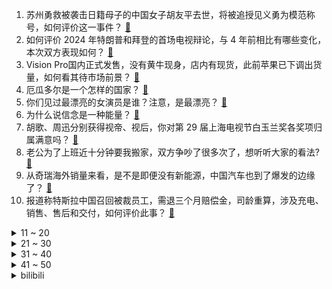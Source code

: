 1. 苏州勇救被袭击日籍母子的中国女子胡友平去世，将被追授见义勇为模范称号，如何评价这一事件？ [:link:](https://www.zhihu.com/question/660151512)
2. 如何评价 2024 年特朗普和拜登的首场电视辩论，与 4 年前相比有哪些变化，本次双方表现如何？ [:link:](https://www.zhihu.com/question/660149193)
3. Vision Pro国内正式发售，没有黄牛现身，店内有现货，此前苹果已下调出货量，如何看其待市场前景？ [:link:](https://www.zhihu.com/question/660167447)
4. 厄瓜多尔是一个怎样的国家？ [:link:](https://www.zhihu.com/question/21293773)
5. 你们见过最漂亮的女演员是谁？注意，是最漂亮？ [:link:](https://www.zhihu.com/question/659955767)
6. 为什么说信念是一种能量？ [:link:](https://www.zhihu.com/question/657233148)
7. 胡歌、周迅分别获得视帝、视后，你对第 29 届上海电视节白玉兰奖各奖项归属满意吗？ [:link:](https://www.zhihu.com/question/660207437)
8. 老公为了上班近十分钟要我搬家，双方争吵了很多次了，想听听大家的看法? [:link:](https://www.zhihu.com/question/660050436)
9. 从奇瑞海外销量来看，是不是即便没有新能源，中国汽车也到了爆发的边缘了？ [:link:](https://www.zhihu.com/question/659912147)
10. 报道称特斯拉中国召回被裁员工，需退三个月赔偿金，司龄重算，涉及充电、销售、售后和交付，如何评价此事？ [:link:](https://www.zhihu.com/question/660154060)
<details>
<summary>11 ~ 20</summary>

11. 怎样看待《读者》上张悦然的文章《高铁是快，快到破坏了回家这件事应有的形式感》？ [:link:](https://www.zhihu.com/question/660049489)
12. 家长反映初中地理试卷出现多个涉华为题目，常州教育局正调查，如何看待学生试卷出现商业化内容？ [:link:](https://www.zhihu.com/question/660147159)
13. 想送老公4090，请问大神们能不能用我听得懂的语言解释下4090不同品牌的区别？ [:link:](https://www.zhihu.com/question/652729281)
14. 网友制作阿里数赛预赛统计图，显示疑似同一学校多人得分相同，这个分析靠谱吗？ [:link:](https://www.zhihu.com/question/659841897)
15. 比亚迪车险投保入口上线，车主体验亮报价，有人保单直降700元，比亚迪财险会成为新能源车险的「鲇鱼」吗? [:link:](https://www.zhihu.com/question/660149267)
16. 如何评价《鸣潮》6月28日1.1版本的优化? [:link:](https://www.zhihu.com/question/660170427)
17. 如何评价《绝区零》2024年6月28日前瞻直播？ [:link:](https://www.zhihu.com/question/660182969)
18. 本科放弃中等C9读上海科技大学或者南方科技大学合适吗？ [:link:](https://www.zhihu.com/question/614628085)
19. 宇宙大爆炸是从奇点开始的，大爆炸之前奇点的时空状态是怎样的？ [:link:](https://www.zhihu.com/question/660026843)
20. 学车难不难呀？一定要学嘛？ [:link:](https://www.zhihu.com/question/658943810)
</details>
<details>
<summary>21 ~ 30</summary>

21. 为什么减脂期间你的教练建议你快走而不是跑步呢？ [:link:](https://www.zhihu.com/question/659499689)
22. 《绝区零》1.0版本「欢迎来到新艾利都」公测前瞻特别节目，有哪些值得关注的信息？ [:link:](https://www.zhihu.com/question/660202413)
23. 每天通勤来回 15 公里，预算 1500 元内，有哪些骑行舒适新手友好的自行车推荐？ [:link:](https://www.zhihu.com/question/659830993)
24. 如何与跨部门同事有效沟通，避免「套娃」式交流？ [:link:](https://www.zhihu.com/question/658821254)
25. 如何评价《鸣潮》1.1版本首日流水未超qq音乐? [:link:](https://www.zhihu.com/question/660200806)
26. 东北的大学是怎样的，有哪些学校值得推荐？ [:link:](https://www.zhihu.com/question/660021188)
27. 《火凤燎原》中的五虎将关张赵马黄的武力值会是怎样的排序？ [:link:](https://www.zhihu.com/question/448398173)
28. 什么是皮肤热老化？夏季高温会加速皮肤衰老吗？ [:link:](https://www.zhihu.com/question/656823711)
29. 做电机的大牛有谁？ [:link:](https://www.zhihu.com/question/315676497)
30. 职场新人如何快速凸显个人价值？ [:link:](https://www.zhihu.com/question/658821247)
</details>
<details>
<summary>31 ~ 40</summary>

31. 四川藏区和彝区的经济水平为什么差别这么大？ [:link:](https://www.zhihu.com/question/35665700)
32. 如何评价综艺《歌手 2024》第八期歌手们的表现？ [:link:](https://www.zhihu.com/question/660013987)
33. 普通人靠什么出头？ [:link:](https://www.zhihu.com/question/656302028)
34. 有哪些惊艳到你的双色配色？ [:link:](https://www.zhihu.com/question/630322394)
35. 夏天到了，有啥好的防晒衣推荐吗？ [:link:](https://www.zhihu.com/question/655390444)
36. 第一次特别想要猫，什么品种最好？ [:link:](https://www.zhihu.com/question/310573357)
37. 大家是怎么看待“哪有什么岁月静好，只是有人替你负重前行”？ [:link:](https://www.zhihu.com/question/318658191)
38. 为啥《原神》中美露莘总是被人类/其他种族歧视或瞧不起？ [:link:](https://www.zhihu.com/question/659919185)
39. IMF 下调美国实际 GDP增速预测并警告其激进贸易政策或带来危险，如何看待此事？会如何影响全球经济？ [:link:](https://www.zhihu.com/question/660149367)
40. A 股半年收官，指数表现分化，沪指半年跌 0.25%，如何看待上半年股市的整体表现？下半年能否翻身？ [:link:](https://www.zhihu.com/question/660148292)
</details>
<details>
<summary>41 ~ 50</summary>

41. 如何评价赵今麦、张凌赫主演的古装剧《度华年》？ [:link:](https://www.zhihu.com/question/659976890)
42. 2024 欧洲杯有让你失望的地方吗？ [:link:](https://www.zhihu.com/question/659280436)
43. 小孩（小学三年纪）成绩倒数，作为家长该怎么办？ [:link:](https://www.zhihu.com/question/659776311)
44. 日本决定将大陆架扩大 12 万平方公里，外交部回应「有悖联合国海洋法公约」，如何评价？有何影响？ [:link:](https://www.zhihu.com/question/660078666)
45. 作为过来人，你在西安欧亚学院就读是一种什么样的体验？ [:link:](https://www.zhihu.com/question/658332935)
46. 你知道描写水果的古诗词有哪些？ [:link:](https://www.zhihu.com/question/660084337)
47. 活了这么久，你对生活有什么感悟？ [:link:](https://www.zhihu.com/question/598665233)
48. 如何评价喜剧综艺《喜人奇妙夜》 ？ [:link:](https://www.zhihu.com/question/660167638)
49. 夏天你们喜欢吃苦瓜吗？ [:link:](https://www.zhihu.com/question/659231308)
50. 「责任心强」对于职场新人来说，是优势还是负担？ [:link:](https://www.zhihu.com/question/658821452)
</details><details>
<summary>bilibili</summary>

</details>